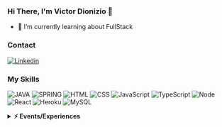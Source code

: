 ### Hi There, I'm Victor Dionizio 👋
- 🌱 I’m currently learning about FullStack



### Contact

  
[![Linkedin](https://img.shields.io/badge/LinkedIn-0077B5?style=for-the-badge&logo=linkedin&logoColor=white)](https://www.linkedin.com/in/victor-dionizio-a0b08920b/)  


### My Skills

<div style="display: inline_block">

 ![JAVA](https://img.shields.io/badge/Java-ED8B00?style=for-the-badge&logo=java&logoColor=white)
 ![SPRING](https://img.shields.io/badge/Spring-6DB33F?style=for-the-badge&logo=spring&logoColor=white)
 ![HTML](https://img.shields.io/badge/HTML-239120?style=for-the-badge&logo=html5&logoColor=white)
 ![CSS](https://img.shields.io/badge/CSS-239120?&style=for-the-badge&logo=css3&logoColor=white)
 ![JavaScript](https://img.shields.io/badge/JavaScript-F7DF1E?style=for-the-badge&logo=javascript&logoColor=black)
 ![TypeScript](https://img.shields.io/badge/TypeScript-007ACC?style=for-the-badge&logo=typescript&logoColor=white)
 ![Node](https://img.shields.io/badge/Node.js-43853D?style=for-the-badge&logo=node.js&logoColor=white)
 ![React](https://img.shields.io/badge/React-20232A?style=for-the-badge&logo=react&logoColor=61DAFB)
 ![Heroku](https://img.shields.io/badge/Heroku-430098?style=for-the-badge&logo=heroku&logoColor=white)
 ![MySQL](https://img.shields.io/badge/MySQL-00000F?style=for-the-badge&logo=mysql&logoColor=white)
</div>

<details>
  <summary><b>⚡ Events/Experiences</b></summary>
  <table align="center">
    <thead align="center">
      <tr>
        <th>Icon</th>
        <th>Name</th>
        <th>Company</th>
        <th>Date</th>
        <th>Learned</th>
      </tr>
    </thead>
    <tbody align="center">
      <tr>
        <td>
          <img src="https://github.com/devsuperior.png" width="25px" style="vertical-align: middle;" />
        </td>
        <td><a href="https://treinadev.com.br/" target="_blank">Semana Spring/React</a></td>
        <td>Dev Superior</td>
        <td>2022</td>
        <td>
          Java,<br/>
          React,<br/>
          Spring,<br/>
          Heroku.
        </td>
      </td>
    </tbody>
  </table>
</details>





<!--
**VictorDSLima/AboutMe** is a ✨ _special_ ✨ repository because its `README.md` (this file) appears on your GitHub profile.
Here are some ideas to get you started:
- 🔭 I’m currently working on ...
- 🌱 I’m currently learning ...
- 👯 I’m looking to collaborate on ...
- 🤔 I’m looking for help with ...
- 💬 Ask me about ...
- 📫 How to reach me: ...
- 😄 Pronouns: ...
- ⚡ Fun fact: ...
-->